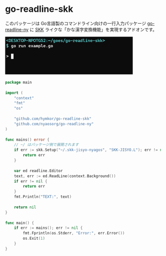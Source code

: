 go-readline-skk
================

このパッケージは Go言語製のコマンドライン向けの一行入力パッケージ [go-readline-ny] に [SKK] ライクな「かな漢字変換機能」を実現するアドオンです。

![./demo.gif](./demo.gif)

```example.go
package main

import (
    "context"
    "fmt"
    "os"

    "github.com/hymkor/go-readline-skk"
    "github.com/nyaosorg/go-readline-ny"
)

func mains() error {
    // ~/ はパッケージ側で展開されます
    if err := skk.Setup("~/.skk-jisyo-nyagos", "SKK-JISYO.L"); err != nil {
        return err
    }

    var ed readline.Editor
    text, err := ed.ReadLine(context.Background())
    if err != nil {
        return err
    }
    fmt.Println("TEXT:", text)

    return nil
}

func main() {
    if err := mains(); err != nil {
        fmt.Fprintln(os.Stderr, "Error:", err.Error())
        os.Exit(1)
    }
}
```

[go-readline-ny]: https://github.com/nyaosorg/go-readline-ny
[SKK]: https://ja.wikipedia.org/wiki/SKK
